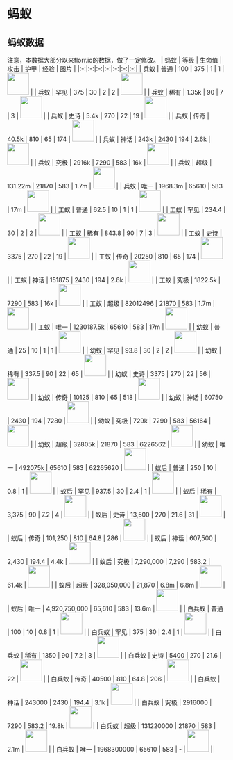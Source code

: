 # 蚂蚁
## 蚂蚁数据
注意，本数据大部分以来florr.io的数据，做了一定修改。
| 蚂蚁 | 等级 | 生命值 | 攻击 | 护甲 | 经验 | 图片 |
|:-:|:-:|:-:|:-:|:-:|:-:|:-:|
| 兵蚁 | 普通 | 100 | 375  | 1 | 1 | <img src="https://static.wikia.nocookie.net/official-florrio/images/e/eb/Soldier_Ant_%28Common%29.png/revision/latest?cb=20220906021804" width="50" height="50"> |
| 兵蚁 | 罕见 | 375 | 30 | 2 | 2 | <img src="https://static.wikia.nocookie.net/official-florrio/images/6/65/Soldier_Ant_%28Unusual%29.png/revision/latest?cb=20220906021806" width="50" height="50"> |
| 兵蚁 | 稀有 | 1.35k | 90 | 7 | 3 | <img src="https://static.wikia.nocookie.net/official-florrio/images/f/ff/Soldier_Ant_%28Rare%29.png/revision/latest?cb=20220906021808" width="50" height="50"> |
| 兵蚁 | 史诗 | 5.4k | 270 | 22 | 19 | <img src="https://static.wikia.nocookie.net/official-florrio/images/4/48/Soldier_Ant_%28Epic%29.png/revision/latest?cb=20220906021810" width="50" height="50"> |
| 兵蚁 | 传奇 | 40.5k | 810 | 65 | 174 | <img src="https://static.wikia.nocookie.net/official-florrio/images/b/b0/Soldier_Ant_%28Legendary%29.png/revision/latest?cb=20220906021812" width="50" height="50"> |
| 兵蚁 | 神话 | 243k | 2430 | 194 | 2.6k | <img src="https://static.wikia.nocookie.net/official-florrio/images/c/cb/Soldier_Ant_%28Mythic%29.png/revision/latest?cb=20220906021814" width="50" height="50"> |
| 兵蚁 | 究极 | 2916k | 7290 | 583 | 16k | <img src="https://static.wikia.nocookie.net/official-florrio/images/1/1b/Soldier_Ant_%28Ultra%29.png/revision/latest?cb=20240702045850" width="50" height="50"> |
| 兵蚁 | 超级 | 131.22m | 21870 | 583 | 1.7m | <img src="https://static.wikia.nocookie.net/official-florrio/images/0/0b/Soldier_Ant_%28Super%29.png/revision/latest?cb=20240702045849" width="50" height="50"> |
| 兵蚁 | 唯一 | 1968.3m | 65610 | 583 | 17m | <img src="https://static.wikia.nocookie.net/official-florrio/images/7/73/Soldier_Ant%28Unique%29.png/revision/latest?cb=20250112052100" width="50" height="50"> |
| 工蚁 | 普通 | 62.5 | 10 | 1 | 1 | <img src="https://static.wikia.nocookie.net/official-florrio/images/f/f1/Worker_Ant_%28Common%29.png/revision/latest?cb=20220906021750" width="50" height="50"> |
| 工蚁 | 罕见 | 234.4 | 30 | 2 | 2 | <img src="https://static.wikia.nocookie.net/official-florrio/images/e/ea/Worker_Ant_%28Unusual%29.png/revision/latest?cb=20220906021752" width="50" height="50"> |
| 工蚁 | 稀有 | 843.8 | 90 | 7 | 3 | <img src="https://static.wikia.nocookie.net/official-florrio/images/0/0f/Worker_Ant_%28Rare%29.png/revision/latest?cb=20220906021754" width="50" height="50"> |
| 工蚁 | 史诗 | 3375 | 270 | 22 | 19 | <img src="https://static.wikia.nocookie.net/official-florrio/images/1/18/Worker_Ant_%28Epic%29.png/revision/latest?cb=20220906021756" width="50" height="50"> |
| 工蚁 | 传奇 | 20250 | 810 | 65 | 174 | <img src="https://static.wikia.nocookie.net/official-florrio/images/f/f0/Worker_Ant_%28Legendary%29.png/revision/latest?cb=20220906021758" width="50" height="50"> |
| 工蚁 | 神话 | 151875 | 2430 | 194 | 2.6k | <img src="https://static.wikia.nocookie.net/official-florrio/images/0/0e/Worker_Ant_%28Mythic%29.png/revision/latest?cb=20220906021800" width="50" height="50"> |
| 工蚁 | 究极 | 1822.5k | 7290 | 583 | 16k | <img src="https://static.wikia.nocookie.net/official-florrio/images/b/b8/Worker_Ant_%28Ultra%29.png/revision/latest?cb=20240702045732" width="50" height="50"> |
| 工蚁 | 超级 | 82012496 | 21870 | 583 | 1.7m | <img src="https://static.wikia.nocookie.net/official-florrio/images/1/1b/Worker_Ant_%28Super%29.png/revision/latest?cb=20240702045732" width="50" height="50"> |
| 工蚁 | 唯一 | 1230187.5k | 65610 | 583 | 17m | <img src="https://static.wikia.nocookie.net/official-florrio/images/d/d6/Worker_Ant_%28Unique%29.png/revision/latest?cb=20250119124807" width="50" height="50"> |
| 幼蚁 | 普通 | 25 | 10 | 1 | 1 | <img src="https://static.wikia.nocookie.net/official-florrio/images/8/83/Baby_Ant_%28Common%29.png/revision/latest?cb=20220906021736" width="50" height="50"> |
| 幼蚁 | 罕见 | 93.8 | 30 | 2 | 2 | <img src="https://static.wikia.nocookie.net/official-florrio/images/e/e6/Baby_Ant_%28Unusual%29.png/revision/latest?cb=20220906021738" width="50" height="50"> |
| 幼蚁 | 稀有 | 337.5 | 90 | 22 | 65 | <img src="https://static.wikia.nocookie.net/official-florrio/images/5/51/Baby_Ant_%28Rare%29.png/revision/latest?cb=20220906021740" width="50" height="50"> |
| 幼蚁 | 史诗 | 3375 | 270 | 22 | 56 | <img src="https://static.wikia.nocookie.net/official-florrio/images/4/43/Baby_Ant_%28Epic%29.png/revision/latest?cb=20220906021742" width="50" height="50"> |
| 幼蚁 | 传奇 | 10125 | 810 | 65 | 518 | <img src="https://static.wikia.nocookie.net/official-florrio/images/1/1a/Baby_Ant_%28Legendary%29.png/revision/latest?cb=20220906021744" width="50" height="50"> |
| 幼蚁 | 神话 | 60750 | 2430 | 194 | 7280 | <img src="https://static.wikia.nocookie.net/official-florrio/images/3/39/Baby_Ant_%28Mythic%29.png/revision/latest?cb=20220906021746" width="50" height="50"> |
| 幼蚁 | 究极 | 729k | 7290 | 583 | 56164 | <img src="https://static.wikia.nocookie.net/official-florrio/images/f/f8/Baby_Ant_%28Ultra%29.png/revision/latest?cb=20240702045733" width="50" height="50"> |
| 幼蚁 | 超级 | 32805k | 21870 | 583 | 6226562 | <img src="https://static.wikia.nocookie.net/official-florrio/images/0/06/Baby_Ant_%28Super%29.png/revision/latest?cb=20240702045733" width="50" height="50"> |
| 幼蚁 | 唯一 | 492075k | 65610 | 583 | 62265620 | <img src="https://static.wikia.nocookie.net/official-florrio/images/6/6e/Baby_Ant_%28Unique%29.png/revision/latest?cb=20250119122529" width="50" height="50"> |
| 蚁后 | 普通 | 250 | 10 | 0.8 | 1 | <img src="https://static.wikia.nocookie.net/official-florrio/images/3/3d/Queen_Ant_%28Common%29.png/revision/latest?cb=20220906021818" width="50" height="50"> |
| 蚁后 | 罕见 | 937.5 | 30 | 2.4 | 1 | <img src="https://static.wikia.nocookie.net/official-florrio/images/b/b3/Queen_Ant_%28Unusual%29.png/revision/latest?cb=20220906021820" width="50" height="50"> |
| 蚁后 | 稀有 | 3,375 | 90 | 7.2 | 4 | <img src="https://static.wikia.nocookie.net/official-florrio/images/2/2a/Queen_Ant_%28Rare%29.png/revision/latest?cb=20220906021822" width="50" height="50"> |
| 蚁后 | 史诗 | 13,500 | 270 | 21.6 | 31 | <img src="https://static.wikia.nocookie.net/official-florrio/images/3/30/Queen_Ant_%28Epic%29.png/revision/latest?cb=20220906021824" width="50" height="50"> |
| 蚁后 | 传奇 | 101,250 | 810 | 64.8 | 286 | <img src="https://static.wikia.nocookie.net/official-florrio/images/f/fd/Queen_Ant_%28Legendary%29.png/revision/latest?cb=20220906021826" width="50" height="50"> |
| 蚁后 | 神话 | 607,500 | 2,430 | 194.4 | 4.4k | <img src="https://static.wikia.nocookie.net/official-florrio/images/9/9e/Queen_Ant_%28Mythic%29.png/revision/latest?cb=20220906021828" width="50" height="50"> |
| 蚁后 | 究极 | 7,290,000 | 7,290 | 583.2 | 61.4k | <img src="https://static.wikia.nocookie.net/official-florrio/images/a/a3/Queen_Ant_%28Ultra%29.png/revision/latest?cb=20240630130555" width="50" height="50"> |
| 蚁后 | 超级 | 328,050,000 | 21,870 | 6.8m | 6.8m | <img src="https://static.wikia.nocookie.net/official-florrio/images/7/75/Queen_Ant_%28Super%29.png/revision/latest?cb=20240630130556" width="50" height="50"> |
| 蚁后 | 唯一 | 4,920,750,000 | 65,610 | 583 | 13.6m | <img src="https://static.wikia.nocookie.net/official-florrio/images/9/98/Queen_Ant_%28Unique%29.png/revision/latest?cb=20250119124809" width="50" height="50"> |
| 白兵蚁 | 普通 | 100 | 10 | 0.8 | 1 | <img src="https://static.wikia.nocookie.net/official-florrio/images/b/b8/Soldier_Termite_%28Common%29.png/revision/latest?cb=20240702051723" width="50" height="50"> |
| 白兵蚁 | 罕见 | 375 | 30 | 2.4 | 1 | <img src="https://static.wikia.nocookie.net/official-florrio/images/4/40/Soldier_Termite_%28Unusual%29.png/revision/latest?cb=20240702051723" width="50" height="50"> |
| 白兵蚁 | 稀有 | 1350 | 90 | 7.2 | 3 | <img src="https://static.wikia.nocookie.net/official-florrio/images/a/ab/Soldier_Termite_%28Rare%29.png/revision/latest?cb=20240702051726" width="50" height="50"> |
| 白兵蚁 | 史诗 | 5400 | 270 | 21.6 | 22 | <img src="https://static.wikia.nocookie.net/official-florrio/images/4/45/Soldier_Termite_%28Epic%29.png/revision/latest?cb=20240702051727" width="50" height="50"> |
| 白兵蚁 | 传奇 | 40500 | 810 | 64.8 | 206 | <img src="https://static.wikia.nocookie.net/official-florrio/images/2/22/Soldier_Termite_%28Legendary%29.png/revision/latest?cb=20240702051727" width="50" height="50"> |
| 白兵蚁 | 神话 | 243000 | 2430 | 194.4 | 3.1k | <img src="https://static.wikia.nocookie.net/official-florrio/images/b/b1/Soldier_Termite_%28Mythic%29.png/revision/latest?cb=20240702051728" width="50" height="50"> |
| 白兵蚁 | 究极 | 2916000 | 7290 | 583.2 | 19.8k | <img src="https://static.wikia.nocookie.net/official-florrio/images/8/8b/Soldier_Termite_%28Ultra%29.png/revision/latest?cb=20240702051729" width="50" height="50"> |
| 白兵蚁 | 超级 | 131220000 | 21870 | 583 | 2.1m | <img src="https://static.wikia.nocookie.net/official-florrio/images/6/63/Soldier_Termite_%28Super%29.png/revision/latest?cb=20240702051730" width="50" height="50"> |
| 白兵蚁 | 唯一 | 1968300000 | 65610 | 583 | - | <img src="https://static.wikia.nocookie.net/official-florrio/images/d/df/Soldier_Termite_%28Unique%29.png/revision/latest?cb=20250119130012" width="50" height="50"> |